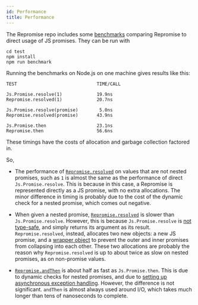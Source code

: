 ```yaml
---
id: Performance
title: Performance
---
```


The Repromise repo includes some [benchmarks](https://github.com/aantron/repromise/blob/master/test/js/benchmark.re) comparing Repromise to direct usage of JS promises. They can be run with

```
cd test
npm install
npm run benchmark
```

Running the benchmarks on Node.js on one machine gives results like this:

```
TEST                              TIME/CALL

Js.Promise.resolve(1)             19.9ns
Repromise.resolved(1)             20.7ns

Js.Promise.resolve(promise)        5.0ns
Repromise.resolved(promise)       43.9ns

Js.Promise.then                   23.1ns
Repromise.then                    56.6ns
```

These timings have the costs of allocation and garbage collection factored in.

So,

- The performance of [`Repromise.resolved`](API#resolved) on values that are not nested promises, such as `1` is almost the same as the performance of direct `Js.Promise.resolve`. This is because in this case, a Repromise is represented directly as a JS promise, with no extra allocations. The minor difference in timing is probably due to the cost of the dynamic check for a nested promise, which comes out negative.

- When given a nested promise, [`Repromise.resolved`](API#resolved) is slower than `Js.Promise.resolve`. However, this is because `Js.Promise.resolve` is [not type-safe](DesignFAQ#why-are-js-promises-not-type-safe), and simply returns its argument as its result. `Repromise.resolved`, instead, allocates two new objects: a new JS promise, and a [wrapper object](Interop#representation) to prevent the outer and inner promises from collapsing into each other. These two allocations are probably the reason why `Repromise.resolved` is up to about twice as slow on nested promises, as on non-promise values.

- [`Repromise.andThen`](API#then) is about half as fast as `Js.Promise.then`. This is due to dynamic checks for nested promises, and due to [setting up asynchronous exception handling](API#onunhandledexception). However, the difference is not significant. `andThen` is almost always used around I/O, which takes much longer than tens of nanoseconds to complete.
